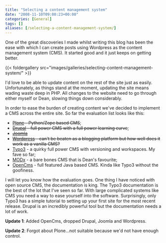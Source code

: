 ```yaml
---
title: "Selecting a content management system"
date: "2008-11-10T09:00:23+00:00"
categories: [General]
tags: []
aliases: [/selecting-a-content-management-system/]
---
```


One of the great discoveries I made whilst writing this blog has been the ease with which I can create posts using Wordpress as the content management system (CMS). It started good and it just keeps on getting better.

{{< foldergallery src="images/galleries/selecting-content-management-system/" >}}

I'd love to be able to update content on the rest of the site just as easily. Unfortunately, as things stand at the moment, updating the site means wading waste deep in PHP. All changes to the website need to go through either myself or Dean, slowing things down considerably.

In order to ease the burden of creating content we've decided to implement a CMS across the entire site. So far the evaluation list looks like this:
<ul>
	<li><span style="text-decoration: line-through;"><a href="http://plone.org/">Plone</a> - Python/Zope based CMS</span>;</li>
	<li><span style="text-decoration: line-through;"><a href="http://drupal.org/">Drupal</a> - full power CMS with a full power learning curve</span>;</li>
	<li><span style="text-decoration: line-through;"><a href="http://www.joomla.org/">Joomla</a></span></li>
	<li><span style="text-decoration: line-through;"><a href="http://wordpress.org/">Wordpress</a> - can't be beaten as a blogging platform but how well does it work as a vanilla CMS?</span></li>
	<li><a href="http://typo3.com/">Typo3</a> - a quirky full power CMS with versioning and workspaces. My fave so far;</li>
	<li><a href="http://modxcms.com/">MODx</a> - a bare bones CMS that is Dean's favourite;</li>
	<li><a href="http://www.opencms.org/">OpenCms</a> - full featured Java based CMS. Kinda like Typo3 without the goofiness.</li>
</ul>
I will let you know how the evaluation goes. One thing I have noticed with open source CMS, the documentation is king. The Typo3 documentation is the best of the lot that I've seen so far. With large complicated systems like CMS you need a way to ease yourself into the software. Surprisingly, only Typo3 has a simple tutorial to setting up your first site for the most recent release. Drupal is an incredibly powerful tool but the documentation needs a lot of work.

<strong>Update 1</strong>: Added OpenCms, dropped Drupal, Joomla and Wordpress.

<strong>Update 2</strong>: Forgot about Plone...not suitable because we'd not have enough control.
